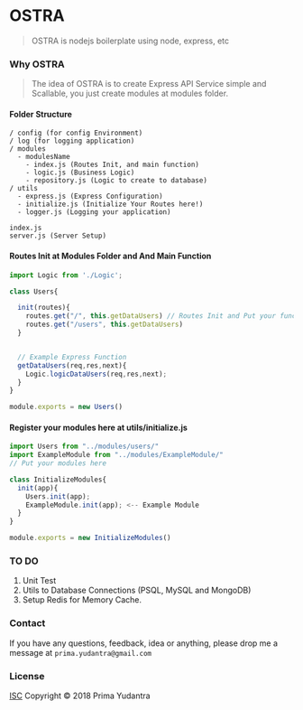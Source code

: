 # OSTRA

> OSTRA is nodejs boilerplate using node, express, etc

### Why OSTRA

> The idea of OSTRA is to create Express API Service simple and Scallable, you just create modules at modules folder.



#### Folder Structure
```
/ config (for config Environment)
/ log (for logging application)
/ modules
  - modulesName
    - index.js (Routes Init, and main function)
    - logic.js (Business Logic)
    - repository.js (Logic to create to database)
/ utils
  - express.js (Express Configuration)
  - initialize.js (Initialize Your Routes here!)
  - logger.js (Logging your application)

index.js
server.js (Server Setup)
```

#### Routes Init at Modules Folder and And Main Function
```js
import Logic from './Logic';

class Users{

  init(routes){
    routes.get("/", this.getDataUsers) // Routes Init and Put your function
    routes.get("/users", this.getDataUsers)
  }


  // Example Express Function
  getDataUsers(req,res,next){
    Logic.logicDataUsers(req,res,next);
  }
}

module.exports = new Users()
```

#### Register your modules here at utils/initialize.js
```js
import Users from "../modules/users/"
import ExampleModule from "../modules/ExampleModule/"
// Put your modules here

class InitializeModules{
  init(app){
    Users.init(app);
    ExampleModule.init(app); <-- Example Module
  }
}

module.exports = new InitializeModules()
```

### TO DO
1. Unit Test
2. Utils to Database Connections (PSQL, MySQL and MongoDB)
3. Setup Redis for Memory Cache.


### Contact
If you have any questions, feedback, idea or anything, please drop me a message at `prima.yudantra@gmail.com`

### License

  [ISC](LICENSE) Copyright © 2018 Prima Yudantra
